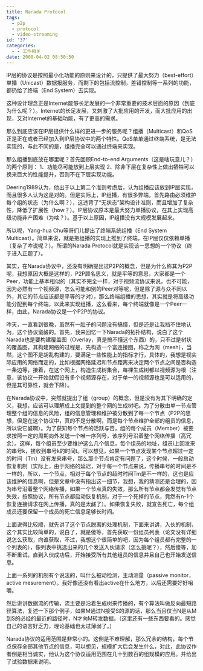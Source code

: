 ```yaml
---
title: Narada Protocol
tags:
  - p2p
  - protocol
  - video-streaming
id: '37'
categories:
  - - 工作相关
date: 2008-04-02 08:50:50
---
```



<!-- more -->
IP层的协议是按照最小化功能的原则来设计的，只提供了最大努力（best-effort）单播（Unicast）数据报服务，而剩下的包括流控制，差错控制等一系列的功能，都扔给了终端（End System）去实现。

这种设计理念正是Internet能够长足发展的一个非常重要的技术层面的原因（到底为什么呢？）。Internet的长足发展，又刺激了大批应用的开发，而大批应用的出现，又对Internet的基础功能，有了更高的需求。

那么到底应该在IP层提供什么样的更进一步的服务呢？组播（Multicast）和QoS正是正在或者已经加入到IP层协议中的两个特性。QoS单单通过终端系统，是无法实现的，与此不同的是，组播完全可以通过终端来实现。

那么组播到底放在哪里呢？首先回顾End-to-end Arguments（这是啥玩意儿？）的两个原则：
1、功能尽可能放到上层实现
2、除非下层在复杂性上做出牺牲可以换来巨大的性能提升，否则不在下层实现功能。

Deering1989认为，他出于以上第二个准则考虑后，认为组播应该放到IP层实现，而且很多人认为这是对的。但是实际上，IP组播，有很多弊端，首先路由必须维护每个组的状态（为什么啊？），这违背了“无状态”架构设计准则，而且增加了复杂性，降低了扩展性（how？）。IP层协议原本是最大努力单播协议，在其上实现高级功能非产困难（为啥？）。基于以上原因，IP组播没有大规模发展起来。

所以呢，Yang-hua Chu等哥们儿提出了终端系统组播（End System Multicast）。简单来说，就是把组播的实现上推到了终端，在IP层仅仅依赖单播（复杂了咋说呢？）。所谓的Narada Protocol就是实现该一思想的一个协议（终于进入正题了）。

其实，在Narada协议中，还没有明确提出过P2P的概念，但是为什么称其为P2P呢，我想原因大概是这样的，P2P顾名思义，就是平等的意思，大家都是一个Peer，功能上基本相似的（其实不完全一样，对于视频流协议来说，也不可能，因为必然有一个视频源，怎么可能和别的Peer对等呢，但是除了源与众不同以外，其它的节点应该都是平等的才对），那么终端组播的思想，其实就是将高级功能分配到每个终端，以此来实现组播，这么看来，每个终端就像是一个Peer一样，由此，Narada协议是一个P2P的协议。

昨天，一直看到很晚，虽然有一肚子的问题没有搞懂，但是还是让我挡不住地认为，这个协议蛮鹾的。首先，我来回忆一下Narada的拓扑结构，说白了这个Narada也是要构建覆盖图（Overlay，真是搞不懂这个东西）的，只不过是树状的覆盖图，其构建网络的过程是，先构造一个富连接图，称之为网（mesh），当然，这个图不是胡乱构建的，要满足一些性能上的指标才行，具体的，我想是视实际应用的网络而定的，比如根据网络延迟和节点距离来决定两个节点之间是否构造一条边等，接着，在这个网上，构造生成树集合，每棵生成树都以视频源为根（注意，该协议一开始就假设有多个视频源存在，对于单一的视频源也是可以适用的，但是其可靠性，就会下降）。

在Narada协议中，突然就提出了组（group）的概念，但是没有为其下明确的定义，我想，应该可以理解成上文提到的整个网的生成树吧。为了分散由单一节点管理整个组的信息的风险，组的信息管理和维护被分散到了每一个节点（P2P的思想，但是在这个协议中，真的不是分散啊，而是每个节点维护全部的组员的信息，所以说它鹾啊）。为了获知每个节点的活跃与否，组的每个成员（Member）被要求按照一定的周期向外发送一个唯一序列号，该序列号沿着整个网络传播（高冗余）。这样，每个组员至少要维护这么几个信息，每个组员的地址，组员i上回发来的串号k，接收到串号k的时间t。可以想见，如果一个节点发现某个节点超过一定的时间（Tm）没有发来串号，那么那个节点肯定有问题了，这个时候，一般启动恢复机制（实际上，由于网络的延迟，对于每一个节点来说，传播串号的时间是不一样的，所以，一个节点，相对于每个节点的超时时间Tm是不一样的，这也是应该维护的信息啊，但是文章中没有指出这一细节，我想，我的猜测还是合理的，因为串号沿着整个网络传播，如果一个节点真的失效，那么所有节点都会发觉有节点失效，按照协议，所有节点都启动恢复机制，对于一个死掉的节点，竟然有n-1个恢复连接请求在网上传播，真的是太鹾了）。如果恢复失败，就宣告死亡，每个组成员还要保留一个成员的死亡信息足够长时间。

上面说得比较顺，就先讲了这个节点脱离的处理机制，下面来讲讲，入伙的机制，这个其实比较简单的，说白了，就是傻等，首先获取一份组员列表（论文没有详细说怎么获取，向谁获取，不过，我想这个很简单的吧，因为每个组员都有完整的一个列表的），像列表中挑选出来的几个发送入伙请求（怎么挑呢？），然后傻等，加不断重试，直到入伙成功后，开始接受所有其他组员的信息并且自己也开始发送信息。

上面一系列的机制有个说法的，叫什么被动检测，主动测量（passive monitor，active mesurement）。我好像还没有看出active在什么地方，以后还需要好好咀嚼。

然后讲讲数据流的传输，流主要是沿着生成树来传播的，有个算法叫做反向最短路径算法，复述一下那个例子，如果M通过N接受S的源的话，那么当且仅当N是从M到S的必经的最近的路径时，N才向M转发数据。（这里还有一些东西要看的。感觉自己的语言好乏力，理论基础也太过薄弱了。）

Narada协议的适用范围是非常小的。这倒是不难理解，那么冗余的结构，每个节点保存全部其他节点的信息，可以想见，规模扩大后会发生什么，对此，此协议作者倒是相当诚实，他认为这个协议适用范围在几十到数百的组规模的应用。并给出了试验数据来说明。